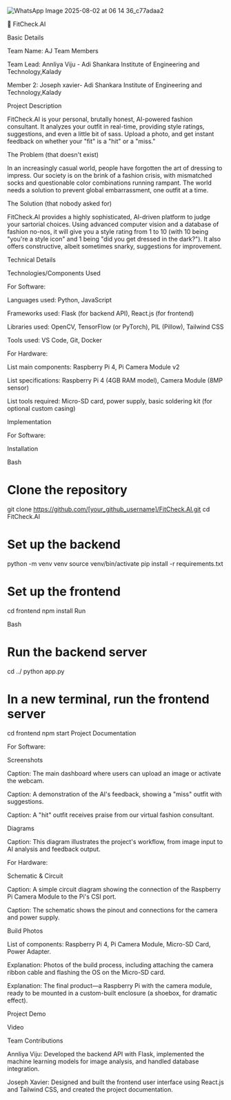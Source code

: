 ![WhatsApp Image 2025-08-02 at 06 14 36_c77adaa2](https://github.com/user-attachments/assets/1ff5e1ed-8713-4f99-86aa-a66bbdb10465)

 🎯 FitCheck.AI

Basic Details

Team Name: AJ
Team Members

Team Lead: Annliya Viju - Adi Shankara Institute of Engineering and Technology,Kalady

Member 2: Joseph xavier- Adi Shankara Institute of Engineering and Technology,Kalady


Project Description

FitCheck.AI is your personal, brutally honest, AI-powered fashion consultant. It analyzes your outfit in real-time, providing style ratings, suggestions, and even a little bit of sass. Upload a photo, and get instant feedback on whether your "fit" is a "hit" or a "miss."

The Problem (that doesn't exist)

In an increasingly casual world, people have forgotten the art of dressing to impress. Our society is on the brink of a fashion crisis, with mismatched socks and questionable color combinations running rampant. The world needs a solution to prevent global embarrassment, one outfit at a time.

The Solution (that nobody asked for)

FitCheck.AI provides a highly sophisticated, AI-driven platform to judge your sartorial choices. Using advanced computer vision and a database of fashion no-nos, it will give you a style rating from 1 to 10 (with 10 being "you're a style icon" and 1 being "did you get dressed in the dark?"). It also offers constructive, albeit sometimes snarky, suggestions for improvement.

Technical Details

Technologies/Components Used

For Software:

Languages used: Python, JavaScript

Frameworks used: Flask (for backend API), React.js (for frontend)

Libraries used: OpenCV, TensorFlow (or PyTorch), PIL (Pillow), Tailwind CSS

Tools used: VS Code, Git, Docker

For Hardware:

List main components: Raspberry Pi 4, Pi Camera Module v2

List specifications: Raspberry Pi 4 (4GB RAM model), Camera Module (8MP sensor)

List tools required: Micro-SD card, power supply, basic soldering kit (for optional custom casing)

Implementation

For Software:

Installation

Bash

# Clone the repository
git clone https://github.com/[your_github_username]/FitCheck.AI.git
cd FitCheck.AI

# Set up the backend
python -m venv venv
source venv/bin/activate
pip install -r requirements.txt

# Set up the frontend
cd frontend
npm install
Run

Bash

# Run the backend server
cd ../
python app.py

# In a new terminal, run the frontend server
cd frontend
npm start
Project Documentation

For Software:

Screenshots

Caption: The main dashboard where users can upload an image or activate the webcam.

Caption: A demonstration of the AI's feedback, showing a "miss" outfit with suggestions.

Caption: A "hit" outfit receives praise from our virtual fashion consultant.

Diagrams

Caption: This diagram illustrates the project's workflow, from image input to AI analysis and feedback output.

For Hardware:

Schematic & Circuit

Caption: A simple circuit diagram showing the connection of the Raspberry Pi Camera Module to the Pi's CSI port.

Caption: The schematic shows the pinout and connections for the camera and power supply.

Build Photos

List of components: Raspberry Pi 4, Pi Camera Module, Micro-SD Card, Power Adapter.

Explanation: Photos of the build process, including attaching the camera ribbon cable and flashing the OS on the Micro-SD card.

Explanation: The final product—a Raspberry Pi with the camera module, ready to be mounted in a custom-built enclosure (a shoebox, for dramatic effect).

Project Demo

Video


Team Contributions

Annliya Viju: Developed the backend API with Flask, implemented the machine learning models for image analysis, and handled database integration.

Joseph Xavier: Designed and built the frontend user interface using React.js and Tailwind CSS, and created the project documentation.

